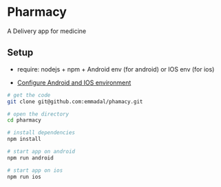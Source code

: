 # Pharmacy

A Delivery app for medicine

## Setup

- require: nodejs + npm + Android env (for android) or IOS env (for ios)

- [Configure Android and IOS environment](https://reactnative.dev/docs/environment-setup)

```bash
# get the code
git clone git@github.com:emmadal/phamacy.git

# open the directory
cd pharmacy

# install dependencies
npm install

# start app on android
npm run android

# start app on ios
npm run ios
```

